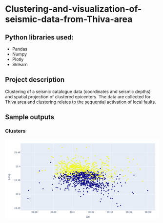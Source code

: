 # Clustering-and-visualization-of-seismic-data-from-Thiva-area

## Python libraries used:
- Pandas
- Numpy
- Plotly
- Sklearn

## Project description
Clustering of a seismic catalogue data (coordinates and seismic depths) and spatial projection of clustered epicenters. The data are collected for Thiva area and clustering relates to the sequential activation of local faults.

## Sample outputs
### Clusters
![](imgs/clusters.png)
